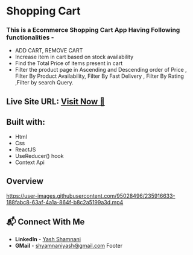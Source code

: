  # Shopping Cart
 
 <h3>This is a Ecommerce Shopping Cart App Having  Following functionalities -</h3>

 - ADD CART, REMOVE CART
 - Increase item in cart based on stock availability
 - Find the Total Price of items present in cart
 - Filter the product page in Ascending and Descending order of Price , Filter By Product Availability, Filter By Fast Delivery , Filter By Rating ,Filter by search Query.

 ##   **Live Site URL:** <a href="https://react-shoppingcart-yashshamnani.netlify.app/">**Visit Now** 🚀</a>

 ## Built with:

- Html
- Css
- ReactJS
- UseReducer() hook
- Context Api


## Overview 

   
  
 https://user-images.githubusercontent.com/95028496/235916633-188fabc8-63af-4a1a-864f-b8c2a5199a3d.mp4



## 📬 Connect With Me

- **LinkedIn** - [Yash Shamnani](https://www.linkedin.com/in/yash-shamnani-a76a34203/)
- **GMail** - [shyamnaniyash@gmail.com](https://mail.google.com/mail/u/0/?tab=rm&ogbl#inbox)
Footer
